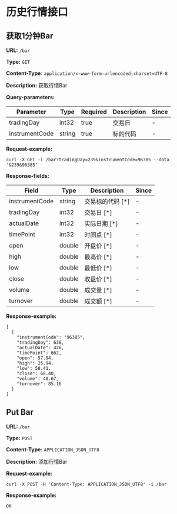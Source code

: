 
# 历史行情接口
## 获取1分钟Bar

**URL:** `/bar`

**Type:** `GET`


**Content-Type:** `application/x-www-form-urlencoded;charset=UTF-8`

**Description:** 获取行情Bar



**Query-parameters:**

| Parameter | Type | Required | Description | Since |
|-----------|------|----------|-------------|-------|
|tradingDay|int32|true|    交易日|-|
|instrumentCode|string|true|标的代码|-|


**Request-example:**
```
curl -X GET -i /bar?tradingDay=239&instrumentCode=96385 --data '&239&96385'
```

**Response-fields:**

| Field | Type | Description | Since |
|-------|------|-------------|-------|
|instrumentCode|string|交易标的代码 [*]|-|
|tradingDay|int32|交易日 [*]|-|
|actualDate|int32|实际日期 [*]|-|
|timePoint|int32|时间点 [*]|-|
|open|double|开盘价 [*]|-|
|high|double|最高价 [*]|-|
|low|double|最低价 [*]|-|
|close|double|收盘价 [*]|-|
|volume|double|成交量 [*]|-|
|turnover|double|成交额 [*]|-|

**Response-example:**
```
[
  {
    "instrumentCode": "96385",
    "tradingDay": 638,
    "actualDate": 426,
    "timePoint": 662,
    "open": 57.94,
    "high": 25.94,
    "low": 58.41,
    "close": 68.40,
    "volume": 48.67,
    "turnover": 85.16
  }
]
```

## Put Bar

**URL:** `/bar`

**Type:** `POST`


**Content-Type:** `APPLICATION_JSON_UTF8`

**Description:** 添加行情Bar





**Request-example:**
```
curl -X POST -H 'Content-Type: APPLICATION_JSON_UTF8' -i /bar
```

**Response-example:**
```
OK
```

